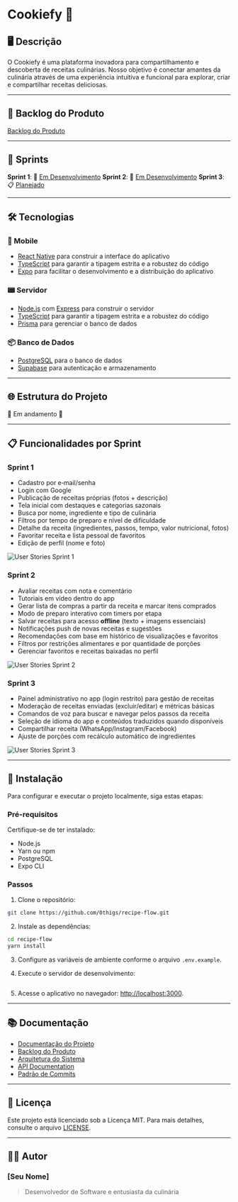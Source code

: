 # Cookiefy 🍳

## 🖥️ Descrição

O Cookiefy é uma plataforma inovadora para compartilhamento e descoberta de receitas culinárias. Nosso objetivo é conectar amantes da culinária através de uma experiência intuitiva e funcional para explorar, criar e compartilhar receitas deliciosas.

---

## 📖 Backlog do Produto

[Backlog do Produto](./documentation/images/user-stories.png)

---

## 📅 Sprints

**Sprint 1**: 🚧 [Em Desenvolvimento](./docs/backlog.md#sprint-1---mvp-em-desenvolvimento-)
**Sprint 2**: 🚧 [Em Desenvolvimento](./docs/backlog.md#sprint-2---funcionalidades-avançadas-em-desenvolvimento-)
**Sprint 3**: 📋 [Planejado](./docs/backlog.md#sprint-3---recursos-premium-planejado-)

---

## 🛠️ Tecnologias

### 📱 Mobile
- [React Native](https://reactnative.dev/) para construir a interface do aplicativo
- [TypeScript](https://www.typescriptlang.org/) para garantir a tipagem estrita e a robustez do código
- [Expo](https://expo.dev/) para facilitar o desenvolvimento e a distribuição do aplicativo

### 📟 Servidor
- [Node.js](https://nodejs.org/) com [Express](https://expressjs.com/) para construir o servidor
- [TypeScript](https://www.typescriptlang.org/) para garantir a tipagem estrita e a robustez do código
- [Prisma](https://www.prisma.io/) para gerenciar o banco de dados

### 📦 Banco de Dados
- [PostgreSQL](https://www.postgresql.org/) para o banco de dados
- [Supabase](https://supabase.com/) para autenticação e armazenamento

---

## 🌐 Estrutura do Projeto

🚧 Em andamento 🚧

---

## 📋 Funcionalidades por Sprint

### Sprint 1
* Cadastro por e‑mail/senha
* Login com Google
* Publicação de receitas próprias (fotos + descrição)
* Tela inicial com destaques e categorias sazonais
* Busca por nome, ingrediente e tipo de culinária
* Filtros por tempo de preparo e nível de dificuldade
* Detalhe da receita (ingredientes, passos, tempo, valor nutricional, fotos)
* Favoritar receita e lista pessoal de favoritos
* Edição de perfil (nome e foto)

![User Stories Sprint 1](documentation/images/user-stories-sprint-1.png)

### Sprint 2
* Avaliar receitas com nota e comentário
* Tutoriais em vídeo dentro do app
* Gerar lista de compras a partir da receita e marcar itens comprados
* Modo de preparo interativo com timers por etapa
* Salvar receitas para acesso **offline** (texto + imagens essenciais)
* Notificações push de novas receitas e sugestões
* Recomendações com base em histórico de visualizações e favoritos
* Filtros por restrições alimentares e por quantidade de porções
* Gerenciar favoritos e receitas baixadas no perfil

![User Stories Sprint 2](documentation/images/user-stories-sprint-2.png)

### Sprint 3
* Painel administrativo no app (login restrito) para gestão de receitas
* Moderação de receitas enviadas (excluir/editar) e métricas básicas
* Comandos de voz para buscar e navegar pelos passos da receita
* Seleção de idioma do app e conteúdos traduzidos quando disponíveis
* Compartilhar receita (WhatsApp/Instagram/Facebook)
* Ajuste de porções com recálculo automático de ingredientes

![User Stories Sprint 3](documentation/images/user-stories-sprint-3.png)

---

## 🚀 Instalação

Para configurar e executar o projeto localmente, siga estas etapas:

### Pré-requisitos
Certifique-se de ter instalado:
- Node.js
- Yarn ou npm
- PostgreSQL
- Expo CLI

### Passos
1. Clone o repositório:
```bash
git clone https://github.com/0thigs/recipe-flow.git
```

2. Instale as dependências:
```bash
cd recipe-flow
yarn install
```

3. Configure as variáveis de ambiente conforme o arquivo `.env.example`.

4. Execute o servidor de desenvolvimento:
```bash

```

5. Acesse o aplicativo no navegador: [http://localhost:3000](http://localhost:3000).

---

## 📚 Documentação

- [Documentação do Projeto](./docs/README.md)
- [Backlog do Produto](./docs/backlog.md)
- [Arquitetura do Sistema](./docs/architecture.md)
- [API Documentation](./docs/api.md)
- [Padrão de Commits](./docs/commit-guideline.md)

---

## 📜 Licença

Este projeto está licenciado sob a Licença MIT. Para mais detalhes, consulte o arquivo [LICENSE](LICENSE).

---

## 👨‍💻 Autor

### [Seu Nome]
> Desenvolvedor de Software e entusiasta da culinária
